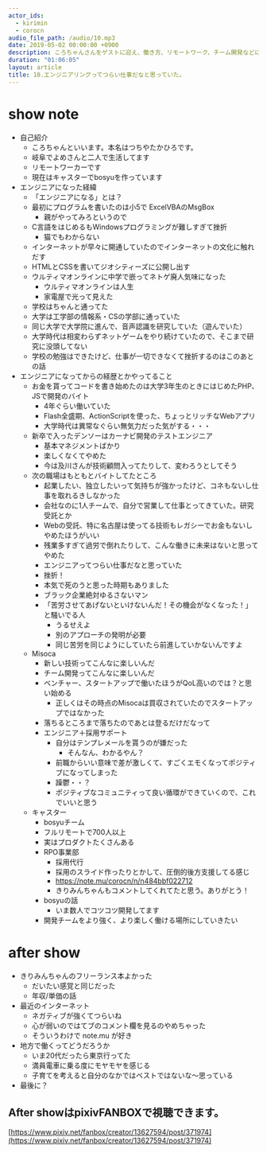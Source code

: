 ```yaml
---
actor_ids:
  - kirimin
  - corocn
audio_file_path: /audio/10.mp3
date: 2019-05-02 00:00:00 +0900
description: ころちゃんさんをゲストに迎え、働き方、リモートワーク、チーム開発などについて話しました。
duration: "01:06:05"
layout: article
title: 10.エンジニアリングってつらい仕事だなと思っていた。
---
```


# show note

- 自己紹介
    - ころちゃんといいます。本名はつちやたかひろです。
    - 岐阜でよめさんと二人で生活してます
    - リモートワーカーです
    - 現在はキャスターでbosyuを作っています
- エンジニアになった経緯
    - 「エンジニアになる」とは？
    - 最初にプログラムを書いたのは小5で ExcelVBAのMsgBox
        - 親がやってみろというので
    - C言語をはじめるもWindowsプログラミングが難しすぎて挫折
        - 猫でもわからない
    - インターネットが早々に開通していたのでインターネットの文化に触れだす
    - HTMLとCSSを書いてジオシティーズに公開し出す
    - ウルティマオンラインに中学で嵌ってネトゲ廃人気味になった
        - ウルティマオンラインは人生
        - 家電屋で光って見えた
    - 学校はちゃんと通ってた
    - 大学は工学部の情報系・CSの学部に通っていた
    - 同じ大学で大学院に進んで、音声認識を研究していた（遊んでいた）
    - 大学時代は相変わらずネットゲームをやり続けていたので、そこまで研究に没頭してない
    - 学校の勉強はできたけど、仕事が一切できなくて挫折するのはこのあとの話
- エンジニアになってからの経歴とかやってること
    - お金を貰ってコードを書き始めたのは大学3年生のときにはじめたPHP、JSで開発のバイト
        - 4年ぐらい働いていた
        - Flash全盛期、ActionScriptを使った、ちょっとリッチなWebアプリ
        - 大学時代は異常なぐらい無気力だった気がする・・・
    - 新卒で入ったデンソーはカーナビ開発のテストエンジニア
        - 基本マネジメントばかり
        - 楽しくなくてやめた
        - 今は及川さんが技術顧問入ってたりして、変わろうとしてそう
    - 次の職場はもともとバイトしてたところ
        - 起業したい、独立したいって気持ちが強かったけど、コネもないし仕事を取れるきしなかった
        - 会社なのに1人チームで、自分で営業して仕事とってきていた。研究受託とか
        - Webの受託、特に名古屋は使ってる技術もレガシーでお金もないしやめたほうがいい
        - 残業多すぎて過労で倒れたりして、こんな働きに未来はないと思ってやめた
        - エンジニアってつらい仕事だなと思っていた
        - 挫折！
        - 本気で死のうと思った時期もありました
        - ブラック企業絶対ゆるさないマン
        - 「苦労させてあげないといけないんだ！その機会がなくなった！」と騒いでる人
            - うるせえよ
            - 別のアプローチの発明が必要
            - 同じ苦労を同じようにしていたら前進していかないんですよ
    - Misoca
        - 新しい技術ってこんなに楽しいんだ
        - チーム開発ってこんなに楽しいんだ
        - ベンチャー、スタートアップで働いたほうがQoL高いのでは？と思い始める
            - 正しくはその時点のMisocaは買収されていたのでスタートアップではなかった
        - 落ちるところまで落ちたのであとは登るだけだなって
        - エンジニア＋採用サポート
            - 自分はテンプレメールを貰うのが嫌だった
                - そんなん、わかるやん？
            - 前職からいい意味で差が激しくて、すごくエモくなってポジティブになってしまった
            - 躁鬱・・？
            - ポジティブなコミュニティって良い循環ができていくので、これでいいと思う
    - キャスター
        - bosyuチーム
        - フルリモートで700人以上
        - 実はプロダクトたくさんある
        - RPO事業部
            - 採用代行
            - 採用のスライド作ったりとかして、圧倒的後方支援してる感じ
            - https://note.mu/corocn/n/n484bbf022712
            - きりみんちゃんもコメントしてくれてたと思う。ありがとう！
        - bosyuの話
            - いま数人でコツコツ開発してます
        - 開発チームをより強く、より楽しく働ける場所にしていきたい

# after show

- きりみんちゃんのフリーランス本よかった
    - だいたい感覚と同じだった
    - 年収/単価の話
- 最近のインターネット
    - ネガティブが強くてつらいね
    - 心が弱いのではてブのコメント欄を見るのやめちゃった
    - そういうわけで note.mu が好き
- 地方で働くってどうだろうか
    - いま20代だったら東京行ってた
    - 満員電車に乗る度にモヤモヤを感じる
    - 子育てを考えると自分のなかではベストではないな〜思っている
- 最後に？

## After showはpixivFANBOXで視聴できます。

[https://www.pixiv.net/fanbox/creator/13627594/post/371974](https://www.pixiv.net/fanbox/creator/13627594/post/371974)